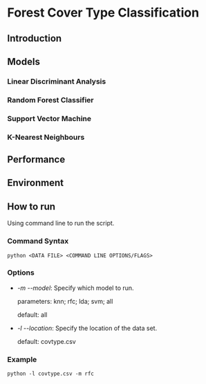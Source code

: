 # Forest Cover Type Classification

## Introduction

## Models
### Linear Discriminant Analysis
### Random Forest Classifier
### Support Vector Machine
### K-Nearest Neighbours

## Performance

## Environment

## How to run
Using command line to run the script.

### Command Syntax

```
python <DATA FILE> <COMMAND LINE OPTIONS/FLAGS>
```

### Options

- *-m --model*: Specify which model to run.

  parameters: knn; rfc; lda; svm; all

  default: all


- *-l --location*: Specify the location of the data set.

  default: covtype.csv


### Example

```commandline
python -l covtype.csv -m rfc
```


